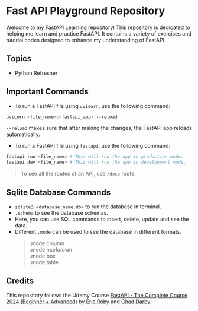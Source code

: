 # Fast API Playground Repository

Welcome to my FastAPI Learning repository! This repository is dedicated to helping me learn and practice FastAPI. It contains a variety of exercises and tutorial codes designed to enhance my understanding of FastAPI.

## Topics

- Python Refresher

## Important Commands

- To run a FastAPI file using `uvicorn`, use the following command:

```bash
uvicorn <file_name>:<fastapi_app> --reload
```

`--reload` makes sure that after making the changes, the FastAPI app reloads automatically.

- To run a FastAPI file using `fastapi`, use the following command:

```bash
fastapi run <file_name> # This will run the app in production mode.
fastapi dev <file_name> # This will run the app in development mode.
```

> To see all the routes of an API, use `/docs` route.

## Sqlite Database Commands

- `sqlite3 <database_name.db>` to run the database in terminal.
- `.schema` to see the database schemas.
- Here, you can use SQL commands to insert, delete, update and see the data.
- Different `.mode` can be used to see the database in different formats.
  > .mode column <br />
  > .mode markdown <br />
  > .mode box <br />
  > .mode table <br />

## Credits

This repository follows the Udemy Course [FastAPI - The Complete Course 2024 (Beginner + Advanced)](https://www.udemy.com/course/fastapi-the-complete-course/) by [Eric Roby](https://www.udemy.com/user/ericroby2/) and [Chad Darby](https://www.udemy.com/user/chaddarby2/).
